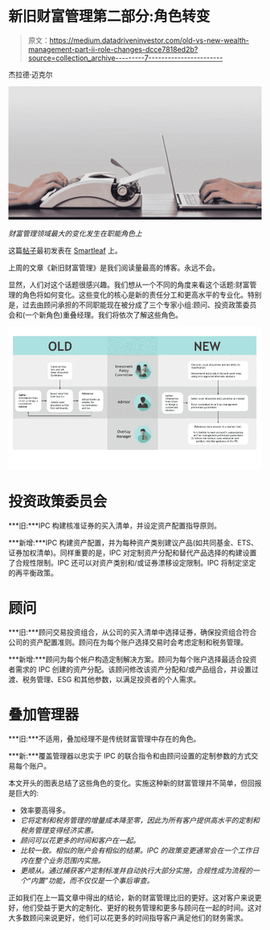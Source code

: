 # 新旧财富管理第二部分:角色转变

> 原文：<https://medium.datadriveninvestor.com/old-vs-new-wealth-management-part-ii-role-changes-dcce7818ed2b?source=collection_archive---------7----------------------->

杰拉德·迈克尔

![](img/e7ec016eb9ae2aa10e640e1ed42db2e0.png)

*财富管理领域最大的变化发生在职能角色上*

这篇[帖子](https://www.smartleaf.com/our-thinking/smartleaf-blog/oldvsnew-wealth-management-partii)最初发表在 [Smartleaf](https://www.smartleaf.com) 上。

上周的文章《新旧财富管理》是我们阅读量最高的博客。永远不会。

显然，人们对这个话题很感兴趣。我们想从一个不同的角度来看这个话题:财富管理的角色将如何变化。这些变化的核心是新的责任分工和更高水平的专业化。特别是，过去由顾问承担的不同职能现在被分成了三个专家小组:顾问、投资政策委员会和(一个新角色)重叠经理。我们将依次了解这些角色。

![](img/0bc1c7a8a05491e16822fad83efb0620.png)

# 投资政策委员会

***旧:***IPC 构建核准证券的买入清单，并设定资产配置指导原则。

***新增:***IPC 构建资产配置，并为每种资产类别建议产品(如共同基金、ETS、证券加权清单)。同样重要的是，IPC 对定制资产分配和替代产品选择的构建设置了合规性限制。IPC 还可以对资产类别和/或证券漂移设定限制。IPC 将制定坚定的再平衡政策。

# 顾问

***旧:***顾问交易投资组合，从公司的买入清单中选择证券，确保投资组合符合公司的资产配置准则。顾问在为每个账户选择交易时会考虑定制和税务管理。

***新增:***顾问为每个帐户构造定制解决方案。顾问为每个账户选择最适合投资者需求的 IPC 创建的资产分配。该顾问修改该资产分配和/或产品组合，并设置过渡、税务管理、ESG 和其他参数，以满足投资者的个人需求。

# 叠加管理器

***旧:***不适用，叠加经理不是传统财富管理中存在的角色。

***新:***覆盖管理器以忠实于 IPC 的联合指令和由顾问设置的定制参数的方式交易每个账户。

本文开头的图表总结了这些角色的变化。实施这种新的财富管理并不简单，但回报是巨大的:

*   效率要高得多。
*   *它将定制和税务管理的增量成本降至零，因此为所有客户提供高水平的定制和税务管理变得经济实惠。*
*   *顾问可以花更多的时间和客户在一起。*
*   *比较一致。相似的账户会有相似的结果。IPC 的政策变更通常会在一个工作日内在整个业务范围内实施。*
*   *更顺从。通过捕获客户定制标准并自动执行大部分实施，合规性成为流程的一个“内置”功能，而不仅仅是一个事后审查。*

正如我们在上一篇文章中得出的结论，新的财富管理比旧的更好。这对客户来说更好，他们受益于更大的定制化、更好的税务管理和更多与顾问在一起的时间。这对大多数顾问来说更好，他们可以花更多的时间指导客户满足他们的财务需求。